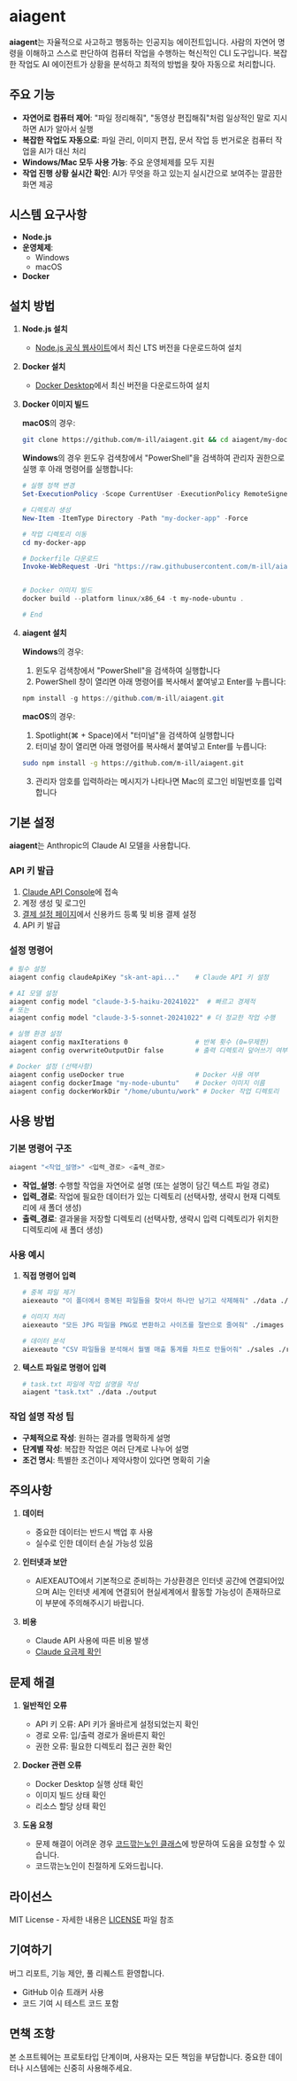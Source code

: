 # aiagent

**aiagent**는 자율적으로 사고하고 행동하는 인공지능 에이전트입니다. 사람의 자연어 명령을 이해하고 스스로 판단하여 컴퓨터 작업을 수행하는 혁신적인 CLI 도구입니다. 복잡한 작업도 AI 에이전트가 상황을 분석하고 최적의 방법을 찾아 자동으로 처리합니다.

## 주요 기능

- **자연어로 컴퓨터 제어**: "파일 정리해줘", "동영상 편집해줘"처럼 일상적인 말로 지시하면 AI가 알아서 실행
- **복잡한 작업도 자동으로**: 파일 관리, 이미지 편집, 문서 작업 등 번거로운 컴퓨터 작업을 AI가 대신 처리
- **Windows/Mac 모두 사용 가능**: 주요 운영체제를 모두 지원
- **작업 진행 상황 실시간 확인**: AI가 무엇을 하고 있는지 실시간으로 보여주는 깔끔한 화면 제공

## 시스템 요구사항

- **Node.js**
- **운영체제**: 
  - Windows
  - macOS
- **Docker**

## 설치 방법

1. **Node.js 설치**
   - [Node.js 공식 웹사이트](https://nodejs.org/)에서 최신 LTS 버전을 다운로드하여 설치

2. **Docker 설치**
   - [Docker Desktop](https://www.docker.com/)에서 최신 버전을 다운로드하여 설치

3. **Docker 이미지 빌드**

   **macOS**의 경우:
   ```bash
   git clone https://github.com/m-ill/aiagent.git && cd aiagent/my-docker-app && docker build --platform linux/x86_64 -t my-node-ubuntu .
   ```

   **Windows**의 경우 윈도우 검색창에서 "PowerShell"을 검색하여 관리자 권한으로 실행 후 아래 명령어를 실행합니다:
   ```powershell
   # 실행 정책 변경
   Set-ExecutionPolicy -Scope CurrentUser -ExecutionPolicy RemoteSigned -Force

   # 디렉토리 생성
   New-Item -ItemType Directory -Path "my-docker-app" -Force

   # 작업 디렉토리 이동
   cd my-docker-app

   # Dockerfile 다운로드
   Invoke-WebRequest -Uri "https://raw.githubusercontent.com/m-ill/aiagent/main/my-docker-app/Dockerfile" -OutFile "Dockerfile"


   # Docker 이미지 빌드
   docker build --platform linux/x86_64 -t my-node-ubuntu .

   # End
   ```

4. **aiagent 설치**

   **Windows**의 경우:
   1. 윈도우 검색창에서 "PowerShell"을 검색하여 실행합니다
   2. PowerShell 창이 열리면 아래 명령어를 복사해서 붙여넣고 Enter를 누릅니다:
   ```powershell
   npm install -g https://github.com/m-ill/aiagent.git
   ```

   **macOS**의 경우:
   1. Spotlight(⌘ + Space)에서 "터미널"을 검색하여 실행합니다
   2. 터미널 창이 열리면 아래 명령어를 복사해서 붙여넣고 Enter를 누릅니다:
   ```bash
   sudo npm install -g https://github.com/m-ill/aiagent.git
   ```
   3. 관리자 암호를 입력하라는 메시지가 나타나면 Mac의 로그인 비밀번호를 입력합니다

## 기본 설정

**aiagent**는 Anthropic의 Claude AI 모델을 사용합니다.

### API 키 발급

1. [Claude API Console](https://console.anthropic.com/settings/keys)에 접속
2. 계정 생성 및 로그인
3. [결제 설정 페이지](https://console.anthropic.com/settings/billing)에서 신용카드 등록 및 비용 결제 설정
4. API 키 발급

### 설정 명령어

```bash
# 필수 설정
aiagent config claudeApiKey "sk-ant-api..."    # Claude API 키 설정

# AI 모델 설정
aiagent config model "claude-3-5-haiku-20241022"  # 빠르고 경제적
# 또는
aiagent config model "claude-3-5-sonnet-20241022" # 더 정교한 작업 수행

# 실행 환경 설정
aiagent config maxIterations 0                 # 반복 횟수 (0=무제한)
aiagent config overwriteOutputDir false        # 출력 디렉토리 덮어쓰기 여부

# Docker 설정 (선택사항)
aiagent config useDocker true                  # Docker 사용 여부
aiagent config dockerImage "my-node-ubuntu"    # Docker 이미지 이름
aiagent config dockerWorkDir "/home/ubuntu/work" # Docker 작업 디렉토리
```


## 사용 방법

### 기본 명령어 구조

```bash
aiagent "<작업_설명>" <입력_경로> <출력_경로>
```

- **작업_설명**: 수행할 작업을 자연어로 설명 (또는 설명이 담긴 텍스트 파일 경로)
- **입력_경로**: 작업에 필요한 데이터가 있는 디렉토리 (선택사항, 생략시 현재 디렉토리에 새 폴더 생성)
- **출력_경로**: 결과물을 저장할 디렉토리 (선택사항, 생략시 입력 디렉토리가 위치한 디렉토리에 새 폴더 생성)

### 사용 예시

1. **직접 명령어 입력**
   ```bash
   # 중복 파일 제거
   aiexeauto "이 폴더에서 중복된 파일들을 찾아서 하나만 남기고 삭제해줘" ./data ./output
   
   # 이미지 처리
   aiexeauto "모든 JPG 파일을 PNG로 변환하고 사이즈를 절반으로 줄여줘" ./images ./processed
   
   # 데이터 분석
   aiexeauto "CSV 파일들을 분석해서 월별 매출 통계를 차트로 만들어줘" ./sales ./report
   ```

2. **텍스트 파일로 명령어 입력**
   ```bash
   # task.txt 파일에 작업 설명을 작성
   aiagent "task.txt" ./data ./output
   ```

### 작업 설명 작성 팁

- **구체적으로 작성**: 원하는 결과를 명확하게 설명
- **단계별 작성**: 복잡한 작업은 여러 단계로 나누어 설명
- **조건 명시**: 특별한 조건이나 제약사항이 있다면 명확히 기술

## 주의사항

1. **데이터**
   - 중요한 데이터는 반드시 백업 후 사용
   - 실수로 인한 데이터 손실 가능성 있음

2. **인터넷과 보안**
   - AIEXEAUTO에서 기본적으로 준비하는 가상환경은 인터넷 공간에 연결되어있으며 AI는 인터넷 세계에 연결되어 현실세계에서 활동할 가능성이 존재하므로 이 부분에 주의해주시기 바랍니다.

3. **비용**
   - Claude API 사용에 따른 비용 발생
   - [Claude 요금제 확인](https://www.anthropic.com/pricing#anthropic-api)

## 문제 해결

1. **일반적인 오류**
   - API 키 오류: API 키가 올바르게 설정되었는지 확인
   - 경로 오류: 입/출력 경로가 올바른지 확인
   - 권한 오류: 필요한 디렉토리 접근 권한 확인

2. **Docker 관련 오류**
   - Docker Desktop 실행 상태 확인
   - 이미지 빌드 상태 확인
   - 리소스 할당 상태 확인

3. **도움 요청**
   - 문제 해결이 어려운 경우 [코드깎는노인 클래스](https://cokac.com)에 방문하여 도움을 요청할 수 있습니다.
   - 코드깎는노인이 친절하게 도와드립니다.

## 라이선스

MIT License - 자세한 내용은 [LICENSE](LICENSE) 파일 참조

## 기여하기

버그 리포트, 기능 제안, 풀 리퀘스트 환영합니다.
- GitHub 이슈 트래커 사용
- 코드 기여 시 테스트 코드 포함

## 면책 조항

본 소프트웨어는 프로토타입 단계이며, 사용자는 모든 책임을 부담합니다. 중요한 데이터나 시스템에는 신중히 사용해주세요.
